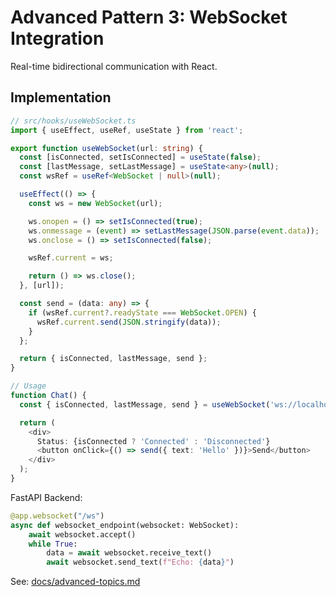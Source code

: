 # Advanced Pattern 3: WebSocket Integration

Real-time bidirectional communication with React.

## Implementation

```typescript
// src/hooks/useWebSocket.ts
import { useEffect, useRef, useState } from 'react';

export function useWebSocket(url: string) {
  const [isConnected, setIsConnected] = useState(false);
  const [lastMessage, setLastMessage] = useState<any>(null);
  const wsRef = useRef<WebSocket | null>(null);

  useEffect(() => {
    const ws = new WebSocket(url);

    ws.onopen = () => setIsConnected(true);
    ws.onmessage = (event) => setLastMessage(JSON.parse(event.data));
    ws.onclose = () => setIsConnected(false);

    wsRef.current = ws;

    return () => ws.close();
  }, [url]);

  const send = (data: any) => {
    if (wsRef.current?.readyState === WebSocket.OPEN) {
      wsRef.current.send(JSON.stringify(data));
    }
  };

  return { isConnected, lastMessage, send };
}

// Usage
function Chat() {
  const { isConnected, lastMessage, send } = useWebSocket('ws://localhost:8000/ws');

  return (
    <div>
      Status: {isConnected ? 'Connected' : 'Disconnected'}
      <button onClick={() => send({ text: 'Hello' })}>Send</button>
    </div>
  );
}
```

FastAPI Backend:
```python
@app.websocket("/ws")
async def websocket_endpoint(websocket: WebSocket):
    await websocket.accept()
    while True:
        data = await websocket.receive_text()
        await websocket.send_text(f"Echo: {data}")
```

See: [docs/advanced-topics.md](../../docs/advanced-topics.md#websocket-integration)
